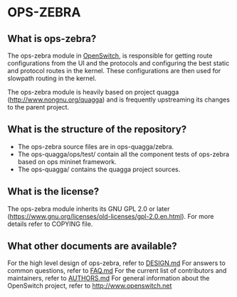 OPS-ZEBRA
=========

What is ops-zebra?
----------------
The ops-zebra module in [OpenSwitch](http://www.openswitch.net), is responsible for getting route configurations from the UI and the protocols and configuring the best static and protocol routes in the kernel. These configurations are then used for slowpath routing in the kernel.

The ops-zebra module is heavily based on project quagga (http://www.nongnu.org/quagga) and is frequently upstreaming its changes to the parent project.

What is the structure of the repository?
----------------------------------------
* The ops-zebra source files are in ops-quagga/zebra.
* The ops-quagga/ops/test/ contain all the component tests of ops-zebra based on ops mininet framework.
* The ops-quagga/ contains the quagga project sources.

What is the license?
--------------------
The ops-zebra module inherits its GNU GPL 2.0 or later (https://www.gnu.org/licenses/old-licenses/gpl-2.0.en.html).
For more details refer to COPYING file.

What other documents are available?
----------------------------------
For the high level design of ops-zebra, refer to [DESIGN.md](DESIGN.md)
For answers to common questions, refer to [FAQ.md](FAQ.md)
For the current list of contributors and maintainers, refer to [AUTHORS.md](AUTHORS.md)
For general information about the OpenSwitch project, refer to http://www.openswitch.net
